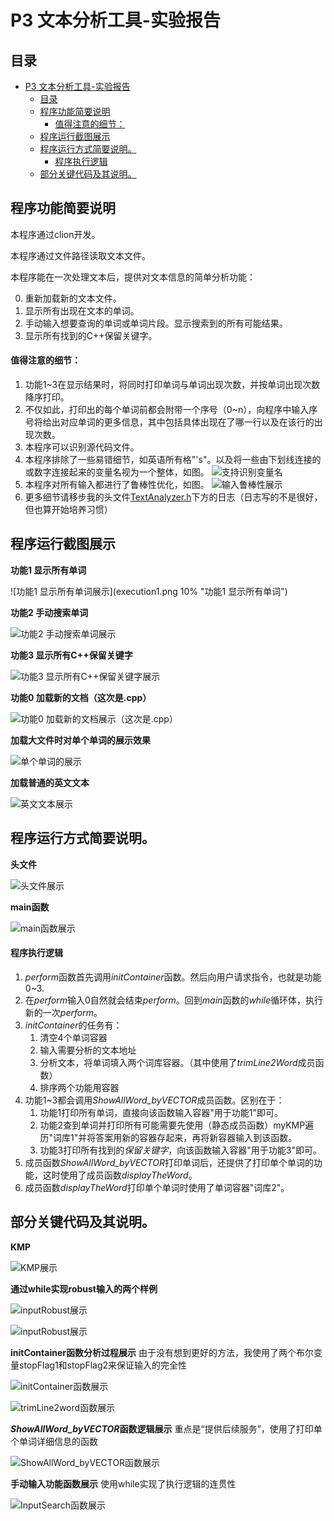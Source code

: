 # P3 文本分析工具-实验报告
## 目录
- [P3 文本分析工具-实验报告](#p3-文本分析工具-实验报告)
  - [目录](#目录)
  - [程序功能简要说明](#程序功能简要说明)
      - [值得注意的细节：](#值得注意的细节)
  - [程序运行截图展示](#程序运行截图展示)
  - [程序运行方式简要说明。](#程序运行方式简要说明)
      - [程序执行逻辑](#程序执行逻辑)
  - [部分关键代码及其说明。](#部分关键代码及其说明)

## 程序功能简要说明

本程序通过clion开发。

本程序通过文件路径读取文本文件。

本程序能在一次处理文本后，提供对文本信息的简单分析功能：

0. 重新加载新的文本文件。
1. 显示所有出现在文本的单词。
2. 手动输入想要查询的单词或单词片段。显示搜索到的所有可能结果。
3. 显示所有找到的C++保留关键字。

#### 值得注意的细节：

1. 功能1~3在显示结果时，将同时打印单词与单词出现次数，并按单词出现次数降序打印。
2. 不仅如此，打印出的每个单词前都会附带一个序号（0~n），向程序中输入序号将给出对应单词的更多信息，其中包括具体出现在了哪一行以及在该行的出现次数。
3. 本程序可以识别源代码文件。
4. 本程序排除了一些易错细节，如英语所有格"'s"。以及将一些由下划线连接的或数字连接起来的变量名视为一个整体，如图。
![](func2_detail1.png "支持识别变量名")
5. 本程序对所有输入都进行了鲁棒性优化，如图。
![输入鲁棒性展示](robust1.png "输入鲁棒性展示")
6. 更多细节请移步我的头文件[TextAnalyzer.h](TextAnalyzer.h)下方的日志（日志写的不是很好，但也算开始培养习惯）


## 程序运行截图展示

**功能1 显示所有单词**

![功能1 显示所有单词展示](execution1.png 10% "功能1 显示所有单词")

**功能2 手动搜索单词**

![功能2 手动搜索单词展示](execution2.png "功能2 手动搜索单词")

**功能3 显示所有C++保留关键字**

![功能3 显示所有C++保留关键字展示](execution3.png "功能3 显示所有C++保留关键字")

**功能0 加载新的文档（这次是.cpp）**

![功能0 加载新的文档展示（这次是.cpp）](executionCode.png "功能0 加载新的文档（这次是.cpp）")

**加载大文件时对单个单词的展示效果**

![单个单词的展示](executionCode2.png "单个单词的展示")

**加载普通的英文文本**

![英文文本展示](executionText.png "英文文本展示")


## 程序运行方式简要说明。
**头文件**

![头文件展示](headFile.png "头文件展示")

**main函数**

![main函数展示](main.png "main函数展示")

#### 程序执行逻辑
1. *perform*函数首先调用*initContainer*函数。然后向用户请求指令，也就是功能0~3.
2. 在*perform*输入0自然就会结束*perform*。回到*main*函数的*while*循环体，执行新的一次*perform*。
3. *initContainer*的任务有：
   1. 清空4个单词容器
   2. 输入需要分析的文本地址
   3. 分析文本，将单词填入两个词库容器。（其中使用了*trimLine2Word*成员函数）
   4. 排序两个功能用容器
4. 功能1~3都会调用*ShowAllWord_byVECTOR*成员函数。区别在于： 
   1. 功能1打印所有单词，直接向该函数输入容器"用于功能1"即可。
   2. 功能2查到单词并打印所有可能需要先使用（静态成员函数）myKMP遍历"词库1"并将答案用新的容器存起来，再将新容器输入到该函数。
   3. 功能3打印所有找到的*保留关键字*，向该函数输入容器"用于功能3"即可。
5. 成员函数*ShowAllWord_byVECTOR*打印单词后，还提供了打印单个单词的功能，这时使用了成员函数*displayTheWord*。
6. 成员函数*displayTheWord*打印单个单词时使用了单词容器"词库2"。


## 部分关键代码及其说明。
**KMP**

![KMP展示](kmp.png "KMP展示")

**通过while实现robust输入的两个样例**

![inputRobust展示](inputRobust1.png "inputRobust展示")

![inputRobust展示](inputRobust2.png "inputRobust展示")

**initContainer函数分析过程展示**
由于没有想到更好的方法，我使用了两个布尔变量stopFlag1和stopFlag2来保证输入的完全性

![initContainer函数展示](init1.png "initContainer函数展示")

![trimLine2word函数展示](trimLine2word.png "trimLine2word函数展示")

***ShowAllWord_byVECTOR*函数逻辑展示**
重点是“提供后续服务”，使用了打印单个单词详细信息的函数

![ShowAllWord_byVECTOR函数展示](showVector.png "ShowAllWord_byVECTOR函数展示")

**手动输入功能函数展示**
使用while实现了执行逻辑的连贯性

![InputSearch函数展示](inputSearch.png "InputSearch函数展示")

